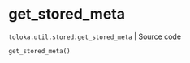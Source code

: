 # get_stored_meta
`toloka.util.stored.get_stored_meta` | [Source code](https://github.com/Toloka/toloka-kit/blob/v1.2.0.post1/src/util/stored.py#L29)

```python
get_stored_meta()
```

